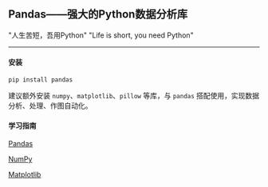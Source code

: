 ## Pandas——强大的Python数据分析库

"人生苦短，吾用Python"   "Life is short, you need Python"

---

#### 安装

`pip install pandas`

建议额外安装 `numpy`、`matplotlib`、`pillow` 等库，与 `pandas` 搭配使用，实现数据分析、处理、作图自动化。

#### 学习指南

[Pandas](https://www.pypandas.cn/)

[NumPy](https://www.numpy.org.cn/)

[Matplotlib](https://www.matplotlib.org.cn/)
